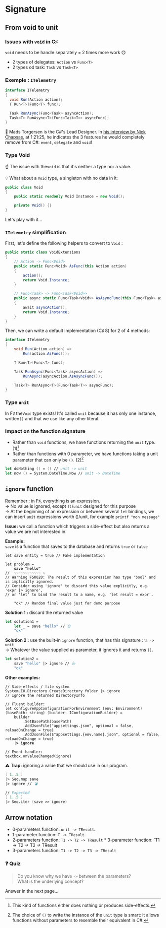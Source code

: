 # Signature

## From void to unit

### Issues with `void` in C♯

`void` needs to be handle separately = 2 times more work 😠

* 2 types of delegates: `Action` vs `Func<T>`
* 2 types od task: `Task` vs `Task<T>`

### Exemple : `ITelemetry`

```csharp
interface ITelemetry
{
  void Run(Action action);
  T Run<T>(Func<T> func);

  Task RunAsync(Func<Task> asyncAction);
  Task<T> RunAsync<T>(Func<Task<T>> asyncFunc);
}
```

🔗 Mads Torgersen is the C#'s Lead Designer. In [his interview by Nick Chapsas](https://youtu.be/T9UqIkuGnuo?si=9qFyQ0J1EsUjCkNP\&t=5071), at 1:21:25, he indicates the 3 features he would completely remove from C#: `event`, `delegate` and `void`!

### Type Void

☝ The issue with the`void` is that it's neither a type nor a value.

💡 What about a `Void` type, a singleton with no data in it:

```csharp
public class Void
{
    public static readonly Void Instance = new Void();

    private Void() {}
}
```

Let's play with it...

### `ITelemetry` simplification

First, let's define the following helpers to convert to `Void` :

```csharp
public static class VoidExtensions
{
    // Action -> Func<Void>
    public static Func<Void> AsFunc(this Action action)
    {
        action();
        return Void.Instance;
    }

    // Func<Task> -> Func<Task<Void>>
    public async static Func<Task<Void>> AsAsyncFunc(this Func<Task> asyncAction)
    {
        await asyncAction();
        return Void.Instance;
    }
}
```

Then, we can write a default implementation (C♯ 8) for 2 of 4 methods:

```csharp
interface ITelemetry
{
    void Run(Action action) =>
        Run(action.AsFunc());

    T Run<T>(Func<T> func);

    Task RunAsync(Func<Task> asyncAction) =>
        RunAsync(asyncAction.AsAsyncFunc());

    Task<T> RunAsync<T>(Func<Task<T>> asyncFunc);
}
```

### Type `unit`

In F♯ the`Void` type exists! It's called `unit` because it has only one instance, written`()` and that we use like any other literal.

### Impact on the function signature

* Rather than `void` functions, we have functions returning the `unit` type. (1)[^1]
* Rather than functions with 0 parameter, we have functions taking a unit parameter that can only be `()`. (2)[^2]

```fsharp
let doNothing () = () // unit -> unit
let now () = System.DateTime.Now // unit -> DateTime
```

## `ignore` function

Remember : in F♯, everything is an expression.\
→ No value is ignored, except `()`/`unit` designed for this purpose\
→ At the beginning of an expression or between several `let` bindings, we can insert `unit` expressions worth ()/unit, for example `printf "mon message"`

**Issue:** we call a function which triggers a side-effect but also returns a value we are not interested in.

**Example:**\
`save` is a function that saves to the database and returns `true` or `false`

<pre class="language-fsharp"><code class="lang-fsharp">let save entity = true // Fake implementation

let problem =
<strong>    save "hello"
</strong>//  ~~~~~~~~~~~~ ⚠️
// Warning FS0020: The result of this expression has type 'bool' and is implicitly ignored.
// Consider using 'ignore' to discard this value explicitly, e.g. 'expr |> ignore',
// or 'let' to bind the result to a name, e.g. 'let result = expr'.

    "ok" // Random final value just for demo purpose
</code></pre>

**Solution 1 :** discard the returned value

```fsharp
let solution1 =
    let _ = save "hello" // 👌
    "ok"
```

**Solution 2 :** use the built-in `ignore` function, that has this signature :`'a -> unit`\
→ Whatever the value supplied as parameter, it ignores it and returns `()`.

```fsharp
let solution2 =
    save "hello" |> ignore // 👍
    "ok"
```

**Other examples:**

<pre class="language-fsharp"><code class="lang-fsharp">// Side-effects / file system
System.IO.Directory.CreateDirectory folder |> ignore
// Ignore the returned DirectoryInfo

// Fluent builder:
let configureAppConfigurationForEnvironment (env: Environment) (basePath: string) (builder: IConfigurationBuilder) =
    builder
        .SetBasePath(basePath)
        .AddJsonFile("appsettings.json", optional = false, reloadOnChange = true)
        .AddJsonFile($"appsettings.{env.name}.json", optional = false, reloadOnChange = true)
<strong>    |> ignore
</strong>
// Event handler:
textbox.onValueChanged(ignore)
</code></pre>

:warning: **Trap:** ignoring a value that we should use in our program.

```fsharp
[ 1..5 ]
|> Seq.map save
|> ignore // 💣

// Expected
[ 1..5 ]
|> Seq.iter (save >> ignore)
```

## Arrow notation

* 0-parameters function: `unit -> TResult`.
* 1-parameter  function: `T -> TResult`.
* 2-parameters function: `T1 -> T2 -> TResult` \* 3-parameter function: \`T1 -> T2 -> T3 -> TResult
* 3-parameters function: `T1 -> T2 -> T3 -> TResult`

### ❓ **Quiz**

> Do you know why we have `->` between the parameters? \
> What is the underlying concept?

Answer in the next page...

[^1]: This kind of functions either does nothing or produces side-effects.

[^2]: The choice of `()` to write the instance of the `unit` type is smart: it allows functions without parameters to resemble their equivalent in C#.
